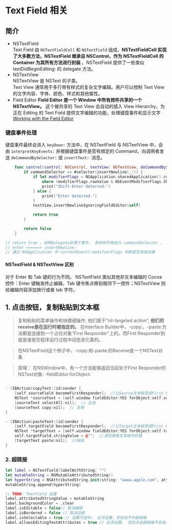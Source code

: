 
# Text Field 相关

## 简介 
* NSTextField   
    Text Field 由 `NSTextFieldCell` 和 `NSTextField` 组成，__NSTextFieldCell 实现了大多数方法，NSTextField 继承自 NSControl，作为 NSTextFieldCell 的 Container 为其所有方法进行封装__ 。NSTextField 提供了一些类似 textDidBeginEditing: 的 delegate 方法。
* NSTextView  
    NSTextView 是 NSText 的子类。  
    Text View 通常用于多行带有样式的复杂文字编辑。用户可以控制 Text View 的文字内容、字体、颜色、样式和其他属性。    
* Field Editor
    __Field Editor 是一个 Window 中所有控件共享的一个 NSTextView。__
    这个被共享的 Text View 会自动的插入 View Hierarchy，为正在 Editing 的 Text Field 提供文字编辑的功能，处理键盘事件和显示文字
    [Working with the Field Editor](https://link.juejin.cn/?target=https%3A%2F%2Fdeveloper.apple.com%2Flibrary%2Fmac%2Fdocumentation%2FTextFonts%2FConceptual%2FCocoaTextArchitecture%2FTextEditing%2FTextEditing.html%23%2F%2Fapple_ref%2Fdoc%2Fuid%2FTP40009459-CH3-SW29)

### 键盘事件处理 
键盘事件最终会进入 `keyDown:` 方法中，在 NSTextField 与 NSTextView 中，会由 `interpretKeyEvents:` 并根据键盘事件是否有绑定的 Command，向调用者发送 `doCommandBySelector:` 或 `insertText: `消息。
```swift 
    func control(control: NSControl, textView: NSTextView, doCommandBySelector commandSelector: Selector) -> Bool {
        if commandSelector == #selector(insertNewline(_:)) {
            if let modifierFlags = NSApplication.sharedApplication().currentEvent?.modifierFlags
                where (modifierFlags.rawValue & NSEventModifierFlags.ShiftKeyMask.rawValue) != 0 {
                print("Shift-Enter detected.")
            } else {
                print("Enter detected.")
            }
            textView.insertNewlineIgnoringFieldEditor(self)

            return true
        }

        return false
    }

// return true 。说明delegate处理了事件， 系统将不再执行 commandSelector ， 返回 false 系统则会进行默认的处理   
// enter ======> insertNewline:  
// 通过 NSApplication 中 currentEvent?.modifierFlags 判断是否有组合键
```





#### NSTextField & NSTextView 区别 
对于 Enter 和 Tab 键的行为不同。  NSTextField 类似其他非文本编辑的 Cocoa 控件：Enter 键触发终止编辑，Tab 键令焦点移到相邻下一控件；NSTextView 则给编辑内容添加换行或者 tab 字符。







## 1. 点击按钮，复制粘贴到文本框
> 复制粘贴的菜单操作和快捷键操作, 他们属于“nil-targeted action”, __他们的receive是在运行时被指定的。__ 在Interface Builder中，-copy:，-paste:方法都是连接到一个占位对象“First Responder”上的。而First Responder到底是谁是在程序运行过程中动态变化着的。 

> 在NSTextField这个例子中，-copy:和-paste:的Receive是一个NSText对象  

> 原理： 在NSWindow中，有一个方法能够返回当前处于First Responder的NSText对象: -fieldEditor:forObject:  

```c++

- (IBAction)copyText:(id)sender {
    [self.sourceField becomeFirstResponder];  //让Source文本框变成First Responder
    NSText *sourceText = [self.window fieldEditor:YES forObject:self.sourceField];  //返回sourceField的NSText对象
    [sourceText selectAll:nil];  // 全选
    [sourceText copy:nil];  // 复制
}

- (IBAction)pasteText:(id)sender {
    [self.targetField becomeFirstResponder];  //让Target文本框变成First Responder
    NSText *targetText = [self.window fieldEditor:YES forObject:self.targetField];  //返回targetField的NSText对象
    self.targetField.stringValue = @"";  //清空原来文本框中的值
    [targetText paste:nil];  //粘贴
}

```


### 2. 超链接 
```swift 
let label = NSTextField(labelWithString: "")
let mutableString = NSMutableAttributedString()
let hyperString = NSAttributedString.init(string: "wwww.apple.com", attributes: [NSAttributedString.Key.link: "www.apple.com"])
mutableString.append(hyperString)

// TODO: Textfield 设置
label.attributedStringValue = mutableString
label.backgroundColor = .clear
label.isEditable = false// 取消编辑
label.isBordered = false // 取消边框
label.isSelectable = true // 设置可选中， 必须设置，否则选不中超链接
label.allowsEditingTextAttributes = true // 必须设置， 否则点击超链接不会有反应

```